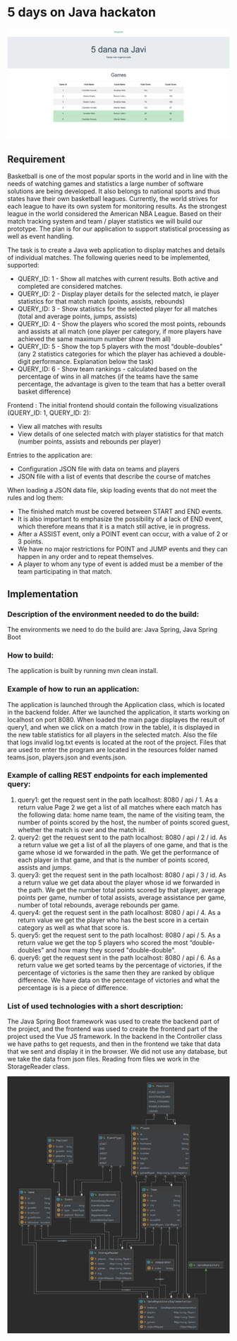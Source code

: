 # 5 days on Java hackaton


![alt text](https://github.com/gojkovicmatija99/5-days-on-java-hackaton/blob/master/demo.PNG)

## Requirement

Basketball is one of the most popular sports in the world and in line with the needs of watching games
and statistics a large number of software solutions are being developed. It also belongs to national sports and
thus states have their own basketball leagues.
Currently, the world strives for each league to have its own system for monitoring results. As the strongest league in the world
considered the American NBA League. Based on their match tracking system and team / player statistics
we will build our prototype.
The plan is for our application to support statistical processing as well as event handling.

The task is to create a Java web application to display matches and details of individual matches.
The following queries need to be implemented, supported:
- QUERY_ID: 1 - Show all matches with current results. Both active and completed are considered
matches.
- QUERY_ID: 2 - Display player details for the selected match, ie player statistics for that match
match (points, assists, rebounds)
- QUERY_ID: 3 - Show statistics for the selected player for all matches (total and average points,
jumps, assists)
- QUERY_ID: 4 - Show the players who scored the most points, rebounds and assists at all
match (one player per category, if more players have achieved the same maximum number show them
all)
- QUERY_ID: 5 - Show the top 5 players with the most “double-doubles” (any 2 statistics
categories for which the player has achieved a double-digit performance. Explanation below the task)
- QUERY_ID: 6 - Show team rankings - calculated based on the percentage of wins in all
matches (if the teams have the same percentage, the advantage is given to the team that has a better overall
basket difference)

Frontend :
The initial frontend should contain the following visualizations (QUERY_ID: 1, QUERY_ID: 2):
- View all matches with results
- View details of one selected match with player statistics for that match (number
points, assists and rebounds per player)

Entries to the application are:
- Configuration JSON file with data on teams and players
- JSON file with a list of events that describe the course of matches

When loading a JSON data file, skip loading events that do not meet the rules and log them:
- The finished match must be covered between START and END events.
- It is also important to emphasize the possibility of a lack of END event, which therefore means that it is a match
still active, ie in progress.
- After a ASSIST event, only a POINT event can occur, with a value of 2 or 3
points.
- We have no major restrictions for POINT and JUMP events and they can happen in any
order and to repeat themselves.
- A player to whom any type of event is added must be a member of the team participating in that match.

## Implementation

### Description of the environment needed to do the build:
The environments we need to do the build are: Java Spring, Java Spring Boot

### How to build:
The application is built by running mvn clean install.

### Example of how to run an application:
The application is launched through the Application class, which is located in the backend folder. After we
launched the application, it starts working on localhost on port 8080. When loaded the main page displayes the result of query1, and when we click on a match (row in the table), it is displayed in the new table
statistics for all players in the selected match.
Also the file that logs invalid log.txt events is located at the root of the project. Files that are
used to enter the program are located in the resources folder named teams.json, players.json and
events.json.

### Example of calling REST endpoints for each implemented query:
1. query1: get the request sent in the path localhost: 8080 / api / 1. As a return value
Page 2
we get a list of all matches where each match has the following data: home name
team, the name of the visiting team, the number of points scored by the host, the number of points scored
guest, whether the match is over and the match id.
2. query2: get the request sent to the path localhost: 8080 / api / 2 / id. As a return value
we get a list of all the players of one game, and that is the game whose id we forwarded in the path.
We get the performance of each player in that game, and that is the number of points scored, assists
and jumps.
3. query3: get the request sent in the path localhost: 8080 / api / 3 / id. As a return value
we get data about the player whose id we forwarded in the path. We get the number total
points scored by that player, average points per game, number of total assists, average
assistance per game, number of total rebounds, average rebounds per game.
4. query4: get the request sent in the path localhost: 8080 / api / 4. As a return value
we get the player who has the best score in a certain category as well as what that score is.
5. query5: get the request sent to the path localhost: 8080 / api / 5. As a return value
we get the top 5 players who scored the most “double-doubles” and how many they scored
"double-double".
6. query6: get the request sent in the path localhost: 8080 / api / 6. As a return value we get sorted teams by the percentage of victories, if the percentage of victories is the same
then they are ranked by oblique difference. We have data on the percentage of victories and what the percentage is
is a piece of difference.

### List of used technologies with a short description:
The Java Spring Boot framework was used to create the backend part of the project, and the frontend was used to create the frontend
part of the project used the Vue JS framework. In the backend in the Controller class we have paths to get
requests, and then in the frontend we take that data that we sent and display it in the browser.
We did not use any database, but we take the data from json files. Reading from files we work in the StorageReader class.

![alt text](https://github.com/gojkovicmatija99/5-days-on-java-hackaton/blob/master/classModel.PNG)

